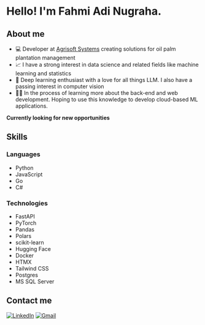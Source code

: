 # Hello! I'm Fahmi Adi Nugraha.

## About me

- 💻 Developer at [Agrisoft Systems](https://www.agrisoft-systems.com/) creating solutions for oil palm plantation management
- 📈 I have a strong interest in data science and related fields like machine learning and
  statistics
- 🤖 Deep learning enthusiast with a love for all things LLM. I also have a passing
  interest in computer vision
- 👨‍💻 In the process of learning more about the back-end and web development. Hoping to use
  this knowledge to develop cloud-based ML applications.

**Currently looking for new opportunities**

## Skills

### Languages

- Python
- JavaScript
- Go
- C#

### Technologies

- FastAPI
- PyTorch
- Pandas
- Polars
- scikit-learn
- Hugging Face
- Docker
- HTMX
- Tailwind CSS
- Postgres
- MS SQL Server

## Contact me

[![LinkedIn](https://img.shields.io/badge/linkedin-%230077B5.svg?style=for-the-badge&logo=linkedin&logoColor=white)](https://www.linkedin.com/in/fahminugraha/)
[![Gmail](https://img.shields.io/badge/Gmail-D14836?style=for-the-badge&logo=gmail&logoColor=white)](mailto:fnugraha@gmail.com)
